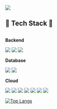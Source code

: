 <img src="https://capsule-render.vercel.app/api?
  type=soft&
  color=auto&
  height=300&
  section=header&
  text=Haeseo Lee's GitHub&
  fontSize=90" 
/>

## 🔨 Tech Stack 🔨
<div style="display:flex; flex-direction:column; align-items:flex-start;">
    <!-- Backend -->
    <p><strong>Backend</strong></p>
    <div>
        <img src="https://img.shields.io/badge/NestJS-E0234E?style=for-the-badge&logo=nestjs&logoColor=white"> 
        <img src="https://img.shields.io/badge/TypeScript-%233178C6?style=for-the-badge&logo=typescript&logoColor=white">
        <img src="https://img.shields.io/badge/JavaScript-%23F7DF1E?style=for-the-badge&logo=javascript&logoColor=black"> 
    </div>
    <!-- Database -->
    <p><strong>Database</strong></p>
    <div>
        <img src="https://img.shields.io/badge/mysql-4479A1?style=for-the-badge&logo=mysql&logoColor=white"> 
        <img src="https://img.shields.io/badge/firebase-FFCA28?style=for-the-badge&logo=firebase&logoColor=white">
    </div>
    <!-- Server -->
    <p><strong>Cloud</strong></p>
    <div>
        <img src="https://img.shields.io/badge/NGINX-%23009639?style=for-the-badge&logo=nginx&logoColor=white"> 
        <img src="https://img.shields.io/badge/Amazon EC2-%23FF9900?style=for-the-badge&logo=amazon ec2&logoColor=white"> 
        <img src="https://img.shields.io/badge/Amazon ALB-%238C4FFF?style=for-the-badge"> 
        <img src="https://img.shields.io/badge/Amazon S3-%23569A31?style=for-the-badge&logo=amazon s3&logoColor=white"> 
        <img src="https://img.shields.io/badge/Amazon Lambda-%23FF9900?style=for-the-badge&logo=aws lambda&logoColor=white"> 
        <img src="https://img.shields.io/badge/Amazon%20RDS-%23527FFF?style=for-the-badge&logo=amazon%20rds&logoColor=white">
        <img src="https://img.shields.io/badge/Amazon CloudFront-%23663399?style=for-the-badge"> 
    </div>
</div>

[![Top Langs](https://github-readme-stats.vercel.app/api/top-langs/?username=anuraghazra)](https://github.com/anuraghazra/github-readme-stats)
<!--
**sheoae12/sheoae12** is a ✨ _special_ ✨ repository because its `README.md` (this file) appears on your GitHub profile.

Here are some ideas to get you started:

- 🔭 I’m currently working on ...
- 🌱 I’m currently learning ...
- 👯 I’m looking to collaborate on ...
- 🤔 I’m looking for help with ...
- 💬 Ask me about ...
- 📫 How to reach me: ...
- 😄 Pronouns: ...
- ⚡ Fun fact: ...
-->
